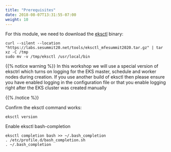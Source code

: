 ```yaml
---
title: "Prerequisites"
date: 2018-08-07T13:31:55-07:00
weight: 10
---
```


For this module, we need to download the [eksctl](https://eksctl.io/) binary:
```
curl --silent --location "https://labs.sesummit20.net/tools/eksctl_mfesummit2020.tar.gz" | tar xz -C /tmp
sudo mv -v /tmp/eksctl /usr/local/bin
```

{{% notice warning %}}
In this workshop we will use a special version of eksctrl which turns on logging for the EKS master, schedule and worker nodes during creation. If you use another build of eksctl then please ensure you have enabled logging in the configuration file or that you enable logging right after the EKS cluster was created manually 

{{% /notice %}}


Confirm the eksctl command works:
```
eksctl version
```

Enable eksctl bash-completion
```
eksctl completion bash >> ~/.bash_completion
. /etc/profile.d/bash_completion.sh
. ~/.bash_completion
```
